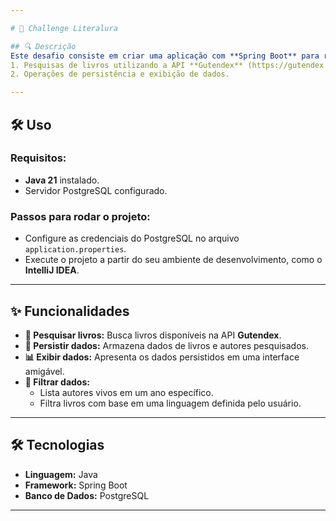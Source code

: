 ```yaml
---

# 📖 Challenge Literalura

## 🔍 Descrição  
Este desafio consiste em criar uma aplicação com **Spring Boot** para realizar:  
1. Pesquisas de livros utilizando a API **Gutendex** (https://gutendex.com).  
2. Operações de persistência e exibição de dados.  

---
```


## 🛠️ Uso  

### Requisitos:  
- **Java 21** instalado.  
- Servidor PostgreSQL configurado.  

### Passos para rodar o projeto:  

- Configure as credenciais do PostgreSQL no arquivo `application.properties`.
- Execute o projeto a partir do seu ambiente de desenvolvimento, como o **IntelliJ IDEA**.  

---

## ✨ Funcionalidades  

- **🔎 Pesquisar livros:** Busca livros disponíveis na API **Gutendex**.  
- **💾 Persistir dados:** Armazena dados de livros e autores pesquisados.  
- **📊 Exibir dados:** Apresenta os dados persistidos em uma interface amigável.  
- **🧹 Filtrar dados:**  
  - Lista autores vivos em um ano específico.  
  - Filtra livros com base em uma linguagem definida pelo usuário.  

--- 

## 🛠️ Tecnologias  
- **Linguagem:** Java  
- **Framework:** Spring Boot  
- **Banco de Dados:** PostgreSQL
  
---
